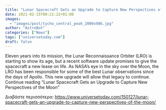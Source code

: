 ```yaml
---
title: "Lunar Spacecraft Gets an Upgrade to Capture New Perspectives of the Moon"
date: 2021-02-15T00:21:22+01:00
images:
  - "images/post/tycho_central_peak_2000x986.jpg"
author: "AstroBot"
categories: ["News"]
tags: ["universetoday.com"]
draft: false
---
```


Eleven years into its mission, the Lunar Reconnaissance Orbiter (LRO) is starting to show its age, but a recent software update promises to give the spacecraft a new lease on life. As NASA’s eye in the sky over the Moon, the LRO has been responsible for some of the best Lunar observations since the days of Apollo. This new upgrade will allow that legacy to continue. Continue reading “Lunar Spacecraft Gets an Upgrade to Capture New Perspectives of the Moon” 

Διαβάστε περισσότερα: https://www.universetoday.com/150127/lunar-spacecraft-gets-an-upgrade-to-capture-new-perspectives-of-the-moon/
